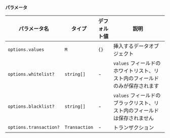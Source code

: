 **パラメータ**

| パラメータ名           | タイプ          | デフォルト値 | 説明                                            |
| ---------------------- | --------------- | ------------ | ----------------------------------------------- |
| `options.values`       | `M`             | `{}`         | 挿入するデータオブジェクト                      |
| `options.whitelist?`   | `string[]`      | -            | `values` フィールドのホワイトリスト、リスト内のフィールドのみが保存されます |
| `options.blacklist?`   | `string[]`      | -            | `values` フィールドのブラックリスト、リスト内のフィールドは保存されません |
| `options.transaction?` | `Transaction`   | -            | トランザクション                                |